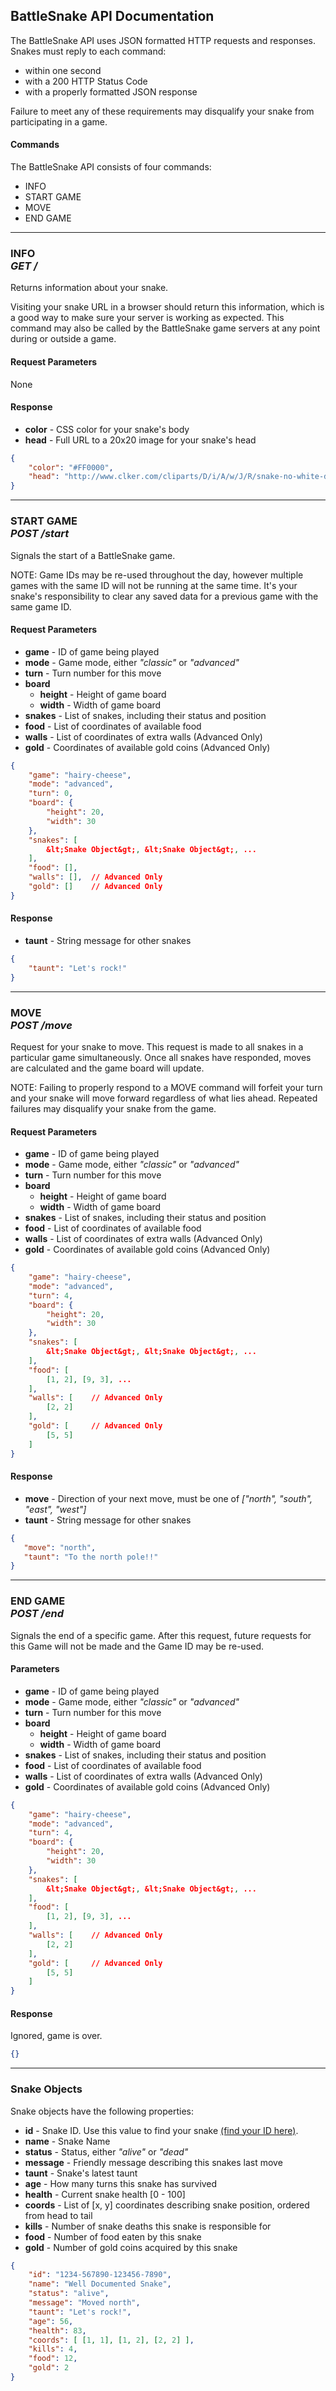 ## BattleSnake API Documentation

The BattleSnake API uses JSON formatted HTTP requests and responses. Snakes must reply to each command:

* within one second
* with a 200 HTTP Status Code
* with a properly formatted JSON response

Failure to meet any of these requirements may disqualify your snake from participating in a game.

#### Commands

The BattleSnake API consists of four commands:

* INFO
* START GAME
* MOVE
* END GAME

---

### INFO <br> _GET /_

Returns information about your snake.

Visiting your snake URL in a browser should return this information, which is a good way to make sure your server is working as expected. This command may also be called by the BattleSnake game servers at any point during or outside a game.

#### Request Parameters

None

#### Response

* **color** - CSS color for your snake's body
* **head** - Full URL to a 20x20 image for your snake's head

```json
{
    "color": "#FF0000",
    "head": "http://www.clker.com/cliparts/D/i/A/w/J/R/snake-no-white-drule-hi.png",
}
```

<hr>

### START GAME <br> _POST /start_

Signals the start of a BattleSnake game.

NOTE: Game IDs may be re-used throughout the day, however multiple games with the same ID will not be running at the same time. It's your snake's responsibility to clear any saved data for a previous game with the same game ID.

#### Request Parameters

* **game** - ID of game being played
* **mode** - Game mode, either _"classic"_ or _"advanced"_
* **turn** - Turn number for this move
* **board**
    * **height** - Height of game board
    * **width** - Width of game board
* **snakes** - List of snakes, including their status and position
* **food** - List of coordinates of available food
* **walls** - List of coordinates of extra walls (Advanced Only)
* **gold** - Coordinates of available gold coins (Advanced Only)

```json
{
    "game": "hairy-cheese",
    "mode": "advanced",
    "turn": 0,
    "board": {
        "height": 20,
        "width": 30
    },
    "snakes": [
        &lt;Snake Object&gt;, &lt;Snake Object&gt;, ...
    ],
    "food": [],
    "walls": [],  // Advanced Only
    "gold": []    // Advanced Only
}
```

#### Response

* **taunt** - String message for other snakes

```json
{
    "taunt": "Let's rock!"
}
```

---

### MOVE <br> _POST /move_

Request for your snake to move. This request is made to all snakes in a particular game simultaneously. Once all snakes have responded, moves are calculated and the game board will update.

NOTE: Failing to properly respond to a MOVE command will forfeit your turn and your snake will move forward regardless of what lies ahead. Repeated failures may disqualify your snake from the game.

#### Request Parameters

* **game** - ID of game being played
* **mode** - Game mode, either _"classic"_ or _"advanced"_
* **turn** - Turn number for this move
* **board**
    * **height** - Height of game board
    * **width** - Width of game board
* **snakes** - List of snakes, including their status and position
* **food** - List of coordinates of available food
* **walls** - List of coordinates of extra walls (Advanced Only)
* **gold** - Coordinates of available gold coins (Advanced Only)


```json
{
    "game": "hairy-cheese",
    "mode": "advanced",
    "turn": 4,
    "board": {
        "height": 20,
        "width": 30
    },
    "snakes": [
        &lt;Snake Object&gt;, &lt;Snake Object&gt;, ...
    ],
    "food": [
        [1, 2], [9, 3], ...
    ],
    "walls": [    // Advanced Only
        [2, 2]
    ],
    "gold": [     // Advanced Only
        [5, 5]
    ]
}
```

#### Response

* **move** - Direction of your next move, must be one of _["north", "south", "east", "west"]_
* **taunt** - String message for other snakes

```json
{
   "move": "north",
   "taunt": "To the north pole!!"
}
```

---

### END GAME <br> _POST /end_

Signals the end of a specific game. After this request, future requests for this Game will not be made and the Game ID may be re-used.

#### Parameters

* **game** - ID of game being played
* **mode** - Game mode, either _"classic"_ or _"advanced"_
* **turn** - Turn number for this move
* **board**
    * **height** - Height of game board
    * **width** - Width of game board
* **snakes** - List of snakes, including their status and position
* **food** - List of coordinates of available food
* **walls** - List of coordinates of extra walls (Advanced Only)
* **gold** - Coordinates of available gold coins (Advanced Only)

```json
{
    "game": "hairy-cheese",
    "mode": "advanced",
    "turn": 4,
    "board": {
        "height": 20,
        "width": 30
    },
    "snakes": [
        &lt;Snake Object&gt;, &lt;Snake Object&gt;, ...
    ],
    "food": [
        [1, 2], [9, 3], ...
    ],
    "walls": [    // Advanced Only
        [2, 2]
    ],
    "gold": [     // Advanced Only
        [5, 5]
    ]
}
```

#### Response

Ignored, game is over.

```json
{}
```

---

### Snake Objects

Snake objects have the following properties:

* **id** - Snake ID. Use this value to find your snake [(find your ID here)](http://www.battlesnake.io/team).
* **name** - Snake Name
* **status** - Status, either _"alive"_ or _"dead"_
* **message** - Friendly message describing this snakes last move
* **taunt** - Snake's latest taunt
* **age** - How many turns this snake has survived
* **health** - Current snake health [0 - 100]
* **coords** - List of [x, y] coordinates describing snake position, ordered from head to tail
* **kills** - Number of snake deaths this snake is responsible for
* **food** - Number of food eaten by this snake
* **gold** - Number of gold coins acquired by this snake

```json
{
    "id": "1234-567890-123456-7890",
    "name": "Well Documented Snake",
    "status": "alive",
    "message": "Moved north",
    "taunt": "Let's rock!",
    "age": 56,
    "health": 83,
    "coords": [ [1, 1], [1, 2], [2, 2] ],
    "kills": 4,
    "food": 12,
    "gold": 2
}
```

